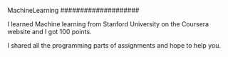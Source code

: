 MachineLearning
####################

I learned Machine learning from Stanford University on the Coursera website and I got 100 points.

I shared all the programming parts of assignments and hope to help you.
